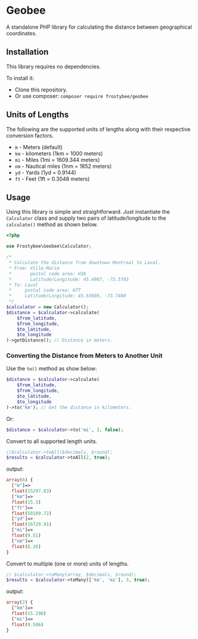 # Geobee

A standalone PHP library for calculating the distance between geographical coordinates.

## Installation

This library requires no dependencies.

To install it:

* Clone this repository.
* Or use composer: `composer require frostybee/geobee`

## Units of Lengths

The following are the supported units of lengths along with their respective  conversion factors.
* `m` - Meters (default)
* `km` - kilometers (1km = 1000 meters)
* `mi` - Miles (1mi = 1609.344 meters)
* `nm` - Nautical miles (1nm = 1852 meters)
* `yd` - Yards (1yd = 0.9144)
* `ft` - Feet (1ft = 0.3048 meters)

## Usage

Using this library is simple and straightforward. Just instantiate the `Calculator` class and supply two pairs of latitude/longitude to the `calculate()` method as shown below.

```php
<?php

use Frostybee\Geobee\Calculator;

/*
 * Calculate the distance from downtown Montreal to Laval.
 * From: Ville-Marie 
 *       postal code area: H3A
 *       Latitude/Longitude: 45.4987, -73.5703
 * To: Laval 
 *     postal code area: H7T 
 *     Latitude/Longitude: 45.55690, -73.7480
 */
$calculator = new Calculator();
$distance = $calculator->calculate(
    $from_latitude,
    $from_longitude,
    $to_latitude,
    $to_longitude
)->getDistance(); // Distance in meters.
```

### Converting the Distance from Meters to Another Unit

Use the `to()` method as show below:

``` php
$distance = $calculator->calculate(
    $from_latitude,
    $from_longitude,
    $to_latitude,
    $to_longitude
)->to('km'); // Get the distance in kilometers.
```

Or:

```php
$distance = $calculator->to('mi', 3, false);
```

Convert to all supported length units.

```php
//$calculator->toAll($decimals, $round);
$results = $calculator->toAll(2, true);
```

output:

```php
array(6) {
  ["m"]=>
  float(15297.83)
  ["km"]=>
  float(15.3)
  ["ft"]=>
  float(50189.72)
  ["yd"]=>
  float(16729.91)
  ["mi"]=>
  float(9.51)
  ["nm"]=>
  float(8.26)
}
```

Convert to multiple (one or more) units of lengths.

```php
// $calculator->toMany(array, $decimals, $round);
$results = $calculator->toMany(['km', 'mi'], 3, true);
```

output:

```php
array(2) {
  ["km"]=>
  float(15.298)
  ["mi"]=>
  float(9.506)
}
```
